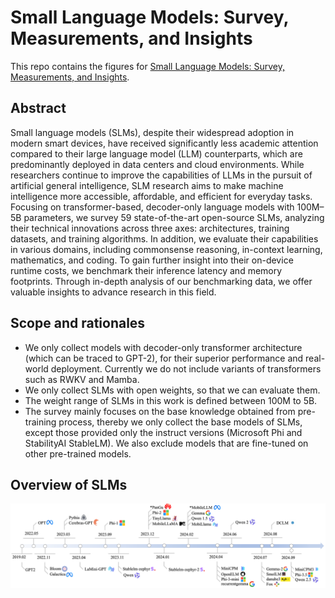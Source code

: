 # Small Language Models: Survey, Measurements, and Insights

This repo contains the figures for [Small Language Models: Survey, Measurements, and Insights]().

## Abstract

Small language models (SLMs), despite their widespread adoption in modern smart devices, have received significantly less academic attention compared to their large language model (LLM) counterparts, which are predominantly deployed in data centers and cloud environments. While researchers continue to improve the capabilities of LLMs in the pursuit of artificial general intelligence, SLM research aims to make machine intelligence more accessible, affordable, and efficient for everyday tasks. Focusing on transformer-based, decoder-only language models with 100M–5B parameters, we survey 59 state-of-the-art open-source SLMs, analyzing their technical innovations across three axes: architectures, training datasets, and training algorithms. In addition, we evaluate their capabilities in various domains, including commonsense reasoning, in-context learning, mathematics, and coding. To gain further insight into their on-device runtime costs, we benchmark their inference latency and memory footprints. Through in-depth analysis of our benchmarking data, we offer valuable insights to advance research in this field.

## Scope and rationales

- We only collect models with decoder-only transformer architecture (which can be traced to GPT-2), for their superior performance and real-world deployment. Currently we do not include variants of transformers such as RWKV and Mamba. 
- We only collect SLMs with open weights, so that we can evaluate them.
- The weight range of SLMs in this work is defined between 100M to 5B. 
- The survey mainly focuses on the base knowledge obtained from pre-training process, thereby we only collect the base models of SLMs, except those provided only the instruct versions (Microsoft Phi and StabilityAI StableLM). We also exclude models that are fine-tuned on other pre-trained models.

## Overview of SLMs
![Overview of SLMs](figs/overview.png)

<!-- ## SLM Architecture and Datasets
- The architecture
![SLM Architecture](figs/Figure-2b-[The%20architecture%20analysis%20of%20the%20SLM]-1.png)

- The usage frequency of datasets from 2022 to 2024
![SLM Datasets](figs/Figure-3-[The%20usage%20frequence%20of%20pre-training%20dataset]-1.png)

## SLM Capabilities
![SLM Capabilities](figs/SLM_Capabilities.png)

## SLM Runtime Cost
![SLM Runtime Cost](figs/runtime_cost.png) -->

